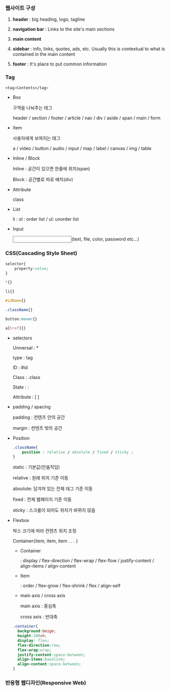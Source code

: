 

### 웹사이트 구성

1. **header** : big heading, logo, tagline

2. **navigation bar** : Links to the site's main sections

3. **main content**

4. **sidebar** : info, links, quotes, ads, etc. Usually this is contextual to what is contained in the main content

5. **footer** : It's place to put common information

   

### Tag

~~~css
<tag>Contents</tag>
~~~

- Box

  구역을 나눠주는 태그

  header / section / footer / article / nav / div / aside / span / main / form

  

- Item

  사용자에게 보여지는 태그

  a / video / button / audio / input / map / label / canvas / img / table



- Inline / Block

  Inline : 공간이 있으면 한줄에 위치(span)

  Block : 공간별로 따로 배치(div)

  

- Attribute

  class

  

- List

  li  :  ol : order list  	 / ul: unorder list

  

- Input

  <label for="input_id">

  <input id="" type="">(text, file, color, password etc...)





### CSS(Cascading Style Sheet)

~~~css
selector{
    property:value;
}

*{}

li{}

#idName{}

.className{}

button:hover{}

a[href]{}
~~~

- selectors

  Universal : *

  type : tag

  ID : #id

  Class : .class

  State : :

  Attribute : [ ]

  

- padding / spacing

  padding : 컨텐츠 안의 공간

  margin : 컨텐츠 밖의 공간



- Position

  ~~~css
  .className{
      position : relative / absolute / fixed / sticky ;
  }
  ~~~

  static : 기본값(안움직임)

  relative : 원래 위치 기준 이동

  absolute: 담겨져 있는 전체 태그 기준 이동

  fixed : 전체 웹페이지 기준 이동

  sticky : 스크롤이 되어도 위치가 바뀌지 않음



- Flexbox

  박스 크기에 따라 컨텐츠 위치 조정

  Container{item, item, item . . . }

  - Container

    : display / flex-direction / flex-wrap / flex-flow / justify-content / align-items / align-content

  - Item

    : order / flex-grow / flex-shrink / flex / align-self

  - main axis / cross axis

    main axis : 중심축 

    cross axis : 반대축

    
  
  ~~~css
  .container{
    background:beige;
    height:100vh;
    display: flex;
    flex-direction:row;
    flex-wrap:wrap;
    justify-content:space-between;
    align-items:baseline;
    align-content:space-between;
  }
  
  ~~~
  



### 반응형 웹디자인(Responsive Web)


